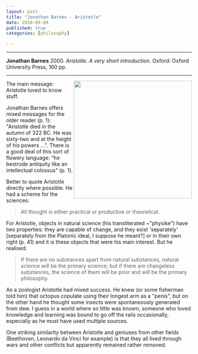 ```yaml
---
layout: post
title: "Jonathan Barnes - Aristotle"
date: 2018-09-09
published: true
categories: [philosophy]

---
```



***
<b>Jonathan Barnes</b> 2000. _Aristotle. A very short introduction_. Oxford: Oxford University Press, 160  pp.

***
<img align="right" width="320" src="https://global.oup.com/academic/covers/pdp/9780192854087" alt="">   

The main message: Aristotle loved to know stuff.

Jonathan Barnes offers mixed messages for the older reader (p. 1): "Aristotle died in the autumn of 322 BC.  He was sixty-two and at the height of his powers ...".  There is a good deal of this sort of flowery language: "he bestrode antiquity like an intellectual colossus" (p. 1).

Better to quote Aristotle directly where possible.  He had a scheme for the sciences:

> All thought is either practical or productive or theoretical.

For Aristotle, objects in natural science (his transliterated ~"physike") have two properties: they are capable of change, and they exist 'separately' [separately from the Platonic ideal, I suppose he meant?] or in their own right (p. 41) and it is these objects that were his main interest.  But he realised:

>If there are no substances apart from natural substances, natural science will be the primary science; but if there are changeless substances, the science of them will be prior and will be the primary philosophy.

As a zoologist Aristotle had mixed success.  He knew (or some fisherman told him) that octopus copulate using their longest arm as a "penis", but on the other hand he thought some insects were spontaneously generated from dew.  I guess in a world where so little was known, someone who loved knowledge and learning was bound to go off the rails occasionally, especially as he must have used multiple sources.

One striking similarity between Aristotle and geniuses from other fields (Beethoven, Leonardo da Vinci for example) is that they all lived through wars and other conflicts but apparently remained rather removed. 
